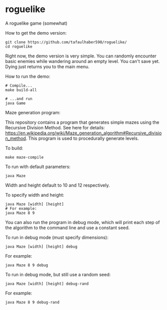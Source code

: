 # roguelike
A roguelike game (somewhat)

How to get the demo version:

```
git clone https://github.com/tafaulhaber590/roguelike/
cd roguelike
```

Right now, the demo version is very simple. You can randomly encounter basic enemies while wandering around an empty level. You can't save yet. Dying just returns you to the main menu.

How to run the demo:

```
# Compile...
make build-all

# ...and run
java Game
```

Maze generation program:

This repository contains a program that generates simple mazes using the Recursive Division Method. See here for details: https://en.wikipedia.org/wiki/Maze_generation_algorithm#Recursive_division_method. This program is used to procedurally generate levels.

To build:

```
make maze-compile
```

To run with default parameters:

```
java Maze
```

Width and height default to 10 and 12 respectively.

To specify width and height:

```
java Maze [width] [height]
# For example:
java Maze 8 9
```

You can also run the program in debug mode, which will print each step of the algorithm to the command line and use a constant seed.

To run in debug mode (must specify dimensions):

```
java Maze [width] [height] debug
```

For example:

```
java Maze 8 9 debug
```

To run in debug mode, but still use a random seed:

```
java Maze [width] [height] debug-rand
```

For example:

```
java Maze 8 9 debug-rand
```